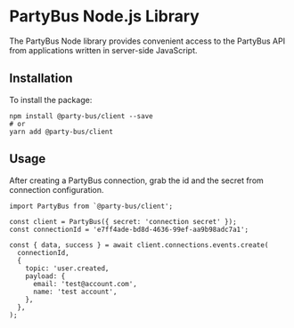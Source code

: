 # PartyBus Node.js Library

The PartyBus Node library provides convenient access to the PartyBus API from applications written in server-side JavaScript.

## Installation

To install the package:
```
npm install @party-bus/client --save
# or
yarn add @party-bus/client
```

## Usage

After creating a PartyBus connection, grab the id and the secret from connection configuration.

```
import PartyBus from `@party-bus/client';

const client = PartyBus({ secret: 'connection secret' });
const connectionId = 'e7ff4ade-bd8d-4636-99ef-aa9b98adc7a1';

const { data, success } = await client.connections.events.create(
  connectionId,
  {
    topic: 'user.created,
    payload: {
      email: 'test@account.com',
      name: 'test account',
    },
  },
);
```
